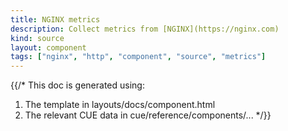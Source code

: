 ```yaml
---
title: NGINX metrics
description: Collect metrics from [NGINX](https://nginx.com)
kind: source
layout: component
tags: ["nginx", "http", "component", "source", "metrics"]
---
```


{{/*
This doc is generated using:

1. The template in layouts/docs/component.html
2. The relevant CUE data in cue/reference/components/...
*/}}

